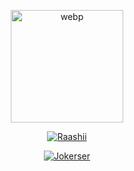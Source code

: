 
<div align="center">
  <p align="center">
<img src="https://i.ibb.co/zG1MBVg/IMG-20210810-WA0493.jpg" alt="webp" width="180" height="180"/>
</p>
<p align="center">
<a href="https://github.com/Raashii"><img title="Raashii" src="https://img.shields.io/badge/Raashii-Raashii?color=black&style=for-the-badge&logo=github"></a>

</p>
<p align="center">
<a href="https://github.com/Raashii/j0kerser"><img title="Jokerser" src="https://img.shields.io/badge/Jokerser-J0kerser?color=black&style=for-the-badge&logo=github"></a>

</p>

